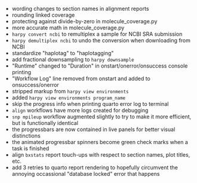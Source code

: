 - wording changes to section names in alignment reports
- rounding linked coverage
- protecting against divide-by-zero in molecule_coverage.py
- more accurate math in molecule_coverage.py
- `harpy convert ncbi` to remultiplex a sample for NCBI SRA submission
- `harpy demultiplex ncbi` to undo the conversion when downloading from NCBI
- standardize "haplotag" to "haplotagging"
- add fractional downsampling to `harpy downsample`
- "Runtime" changed to "Duration" in onstart/onerror/onsuccess console printing
- "Workflow Log" line removed from onstart and added to onsuccess/onerror
- stripped markup from `harpy view environments`
- added `harpy view environments program_name`
- skip the progress info when printing quarto error log to terminal
- `align` workflows have more logs created for debugging
- `snp mpileup` workflow augmented slightly to try to make it more efficient, but is functionally identical
- the progressbars are now contained in live panels for better visual distinctions
- the animated progressbar spinners become green check marks when a task is finished
- align `bxstats` report touch-ups with respect to section names, plot titles, etc.
- add 3 retries to quarto report rendering to hopefully circumvent the annoying occassional "database locked" error that happens